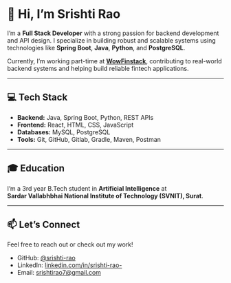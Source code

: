 # 👋 Hi, I’m Srishti Rao

I’m a **Full Stack Developer** with a strong passion for backend development and API design. I specialize in building robust and scalable systems using technologies like **Spring Boot**, **Java**, **Python**, and **PostgreSQL**.

Currently, I’m working part-time at **[WowFinstack](https://wowfinstack.com)**, contributing to real-world backend systems and helping build reliable fintech applications.

---

## 💻 Tech Stack

- **Backend:** Java, Spring Boot, Python, REST APIs  
- **Frontend:** React, HTML, CSS, JavaScript  
- **Databases:** MySQL, PostgreSQL  
- **Tools:** Git, GitHub, Gitlab, Gradle, Maven, Postman  

---

## 🎓 Education

I’m a 3rd year B.Tech student in **Artificial Intelligence** at  
**Sardar Vallabhbhai National Institute of Technology (SVNIT), Surat**.

---

## 📫 Let’s Connect

Feel free to reach out or check out my work!  
- GitHub: [@srishti-rao](https://github.com/srishti-rao)
- LinkedIn: [linkedin.com/in/srishti-rao-](https://linkedin.com/in/srishti-rao-)  
- Email: srishtirao7@gmail.com
